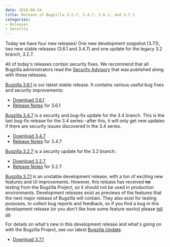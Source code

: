 ```yaml
---
date: 2010-06-24
title: Release of Bugzilla 3.2.7, 3.4.7, 3.6.1, and 3.7.1
categories:
- Releases
- Security
---
```


Today we have four new releases! One new development snapshot (3.7.1), two new stable releases (3.6.1 and 3.4.7) and one update for the legacy 3.2 branch, 3.2.7.

All of today's releases contain security fixes. We recommend that all Bugzilla administrators read the [Security Advisory](/security/3.2.6/) that was published along with these releases.

[Bugzilla 3.6.1](/releases/3.6.1/) is our latest stable release. It contains various useful bug fixes and security improvements:

*   [Download 3.6.1](/download/#v36)
*   [Release Notes](/releases/3.6.1/) for 3.6.1

[Bugzilla 3.4.7](/releases/3.4.7/) is a security and bug-fix update for the 3.4 branch. This is the last bug-fix release for the 3.4 series--after this, it will only get new updates if there are security issues discovered in the 3.4 series.

*   [Download 3.4.7](/download/#v34)
*   [Release Notes](/releases/3.4.7/) for 3.4.7

[Bugzilla 3.2.7](/releases/3.2.7/) is a security update for the 3.2 branch:

*   [Download 3.2.7](/download/#v32)
*   [Release Notes](/releases/3.2.7/) for 3.2.7

[Bugzilla 3.7.1](/releases/4.0/) is an unstable development release, with a ton of exciting new features and UI improvements. However, this release has received **no** testing from the Bugzilla Project, so it should not be used in production environments. Development releases exist as previews of the features that the next major release of Bugzilla will contain. They also exist for testing purposes, to collect bug reports and feedback, so if you find a bug in this development release (or you don't like how some feature works) please [tell us](/contributing/reporting_bugs).

For details on what's new in this development release and what's going on with the Bugzilla Project, see our latest [Bugzilla Update](/blog/2010/06/24/release-3.6.1/).

*   [Download 3.7.1](/download/#v40)

